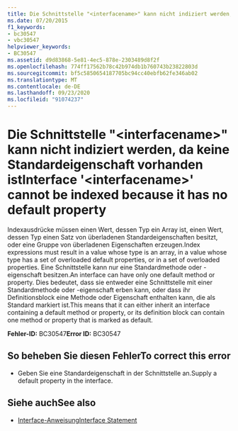 ```yaml
---
title: Die Schnittstelle "<interfacename>" kann nicht indiziert werden, da keine Standardeigenschaft vorhanden ist
ms.date: 07/20/2015
f1_keywords:
- bc30547
- vbc30547
helpviewer_keywords:
- BC30547
ms.assetid: d9d83868-5e81-4ec5-878e-2303489d8f2f
ms.openlocfilehash: 774ff17562b78c42b974db1b760743b23822803d
ms.sourcegitcommit: bf5c5850654187705bc94cc40ebfb62fe346ab02
ms.translationtype: MT
ms.contentlocale: de-DE
ms.lasthandoff: 09/23/2020
ms.locfileid: "91074237"
---
```

# <a name="interface-interfacename-cannot-be-indexed-because-it-has-no-default-property"></a><span data-ttu-id="b999b-102">Die Schnittstelle "\<interfacename>" kann nicht indiziert werden, da keine Standardeigenschaft vorhanden ist</span><span class="sxs-lookup"><span data-stu-id="b999b-102">Interface '\<interfacename>' cannot be indexed because it has no default property</span></span>

<span data-ttu-id="b999b-103">Indexausdrücke müssen einen Wert, dessen Typ ein Array ist, einen Wert, dessen Typ einen Satz von überladenen Standardeigenschaften besitzt, oder eine Gruppe von überladenen Eigenschaften erzeugen.</span><span class="sxs-lookup"><span data-stu-id="b999b-103">Index expressions must result in a value whose type is an array, in a value whose type has a set of overloaded default properties, or in a set of overloaded properties.</span></span> <span data-ttu-id="b999b-104">Eine Schnittstelle kann nur eine Standardmethode oder -eigenschaft besitzen.</span><span class="sxs-lookup"><span data-stu-id="b999b-104">An interface can have only one default method or property.</span></span> <span data-ttu-id="b999b-105">Dies bedeutet, dass sie entweder eine Schnittstelle mit einer Standardmethode oder -eigenschaft erben kann, oder dass ihr Definitionsblock eine Methode oder Eigenschaft enthalten kann, die als Standard markiert ist.</span><span class="sxs-lookup"><span data-stu-id="b999b-105">This means that it can either inherit an interface containing a default method or property, or its definition block can contain one method or property that is marked as default.</span></span>  
  
 <span data-ttu-id="b999b-106">**Fehler-ID:** BC30547</span><span class="sxs-lookup"><span data-stu-id="b999b-106">**Error ID:** BC30547</span></span>  
  
## <a name="to-correct-this-error"></a><span data-ttu-id="b999b-107">So beheben Sie diesen Fehler</span><span class="sxs-lookup"><span data-stu-id="b999b-107">To correct this error</span></span>  
  
- <span data-ttu-id="b999b-108">Geben Sie eine Standardeigenschaft in der Schnittstelle an.</span><span class="sxs-lookup"><span data-stu-id="b999b-108">Supply a default property in the interface.</span></span>  
  
## <a name="see-also"></a><span data-ttu-id="b999b-109">Siehe auch</span><span class="sxs-lookup"><span data-stu-id="b999b-109">See also</span></span>

- [<span data-ttu-id="b999b-110">Interface-Anweisung</span><span class="sxs-lookup"><span data-stu-id="b999b-110">Interface Statement</span></span>](../language-reference/statements/interface-statement.md)
